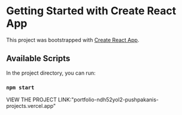 # Getting Started with Create React App

This project was bootstrapped with [Create React App](https://github.com/facebook/create-react-app).

## Available Scripts

In the project directory, you can run:

### `npm start`

VIEW THE PROJECT
LINK:"portfolio-ndh52yol2-pushpakanis-projects.vercel.app"
